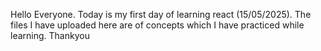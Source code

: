 Hello Everyone. Today is my first day of learning react (15/05/2025). 
The files I have uploaded here are of concepts which I have practiced while learning.
Thankyou
